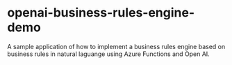 # openai-business-rules-engine-demo

A sample application of how to implement a business rules engine based on business rules in natural laguange using Azure Functions and Open AI.  